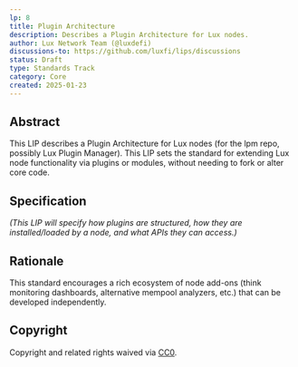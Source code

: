 ```yaml
---
lp: 8
title: Plugin Architecture
description: Describes a Plugin Architecture for Lux nodes.
author: Lux Network Team (@luxdefi)
discussions-to: https://github.com/luxfi/lips/discussions
status: Draft
type: Standards Track
category: Core
created: 2025-01-23
---
```


## Abstract

This LIP describes a Plugin Architecture for Lux nodes (for the lpm repo, possibly Lux Plugin Manager). This LIP sets the standard for extending Lux node functionality via plugins or modules, without needing to fork or alter core code.

## Specification

*(This LIP will specify how plugins are structured, how they are installed/loaded by a node, and what APIs they can access.)*

## Rationale

This standard encourages a rich ecosystem of node add-ons (think monitoring dashboards, alternative mempool analyzers, etc.) that can be developed independently.

## Copyright

Copyright and related rights waived via [CC0](../LICENSE.md).
